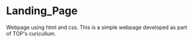 # Landing_Page
Webpage using html and css. This is a simple webpage developed as part of 	TOP's curicullum.
